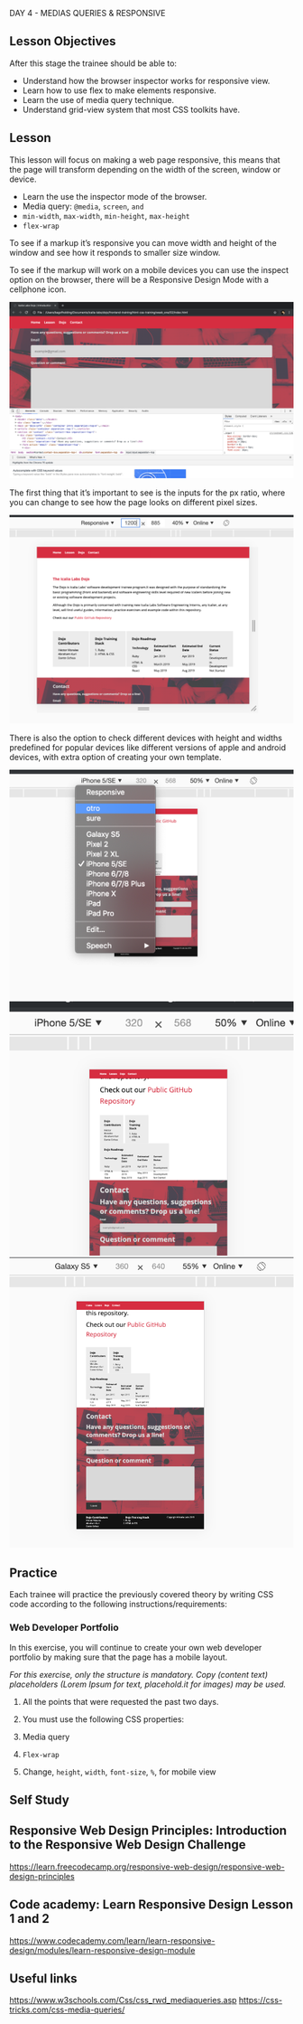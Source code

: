 DAY 4 - MEDIAS QUERIES & RESPONSIVE

## Lesson Objectives

After this stage the trainee should be able to:

+ Understand how the browser inspector works for responsive view.
+ Learn how to use flex to make elements responsive.
+ Learn the use of media query technique.
+ Understand grid-view system that most CSS toolkits have.

 ## Lesson

This lesson will focus on making a web page responsive, this means that the page will transform depending on the width of the screen, window or device.

+ Learn the use the inspector mode of the browser.
+ Media query: `@media`, `screen`, `and`
+ `min-width`, `max-width`, `min-height`, `max-height`
+ `flex-wrap`

To see if a markup it’s responsive you can move width and height of the window and see how it responds to smaller size window.

To see if the markup will work on a mobile devices you can use the inspect option on the browser, there will be a Responsive Design Mode with a cellphone icon.

![inspector](assets/images/inspector.png)

The first thing that it’s important to see is the inputs for the px ratio, where you can change to see how the page looks on different pixel sizes.

![responsive view](assets/images/responsive-view.png)

There is also the option to check different devices with height and widths predefined for popular devices like different versions of apple and android devices, with extra option of creating your own template.

![responsive mobile](assets/images/mobile-view.png)
![iphone view](assets/images/mobile-iphone.png)
![galaxy view](assets/images/mobile-galaxy.png)

## Practice

Each trainee will practice the previously covered theory by writing CSS code according to the following instructions/requirements:


### Web Developer Portfolio

In this exercise, you will continue to create your own web developer portfolio by making sure that the page has a mobile layout.

*For this exercise, only the structure is mandatory. Copy (content text) placeholders (Lorem Ipsum for text, placehold.it for images) may be used.*

1. All the points that were requested the past two days.

2. You must use the following CSS properties:
  1. Media query
  2. `Flex-wrap`
  3. Change, `height`, `width`, `font-size`, `%`, for mobile view

## Self Study

## Responsive Web Design Principles: Introduction to the Responsive Web Design Challenge
https://learn.freecodecamp.org/responsive-web-design/responsive-web-design-principles

## Code academy: Learn Responsive Design Lesson 1 and 2
https://www.codecademy.com/learn/learn-responsive-design/modules/learn-responsive-design-module
## Useful links

https://www.w3schools.com/Css/css_rwd_mediaqueries.asp
https://css-tricks.com/css-media-queries/
 